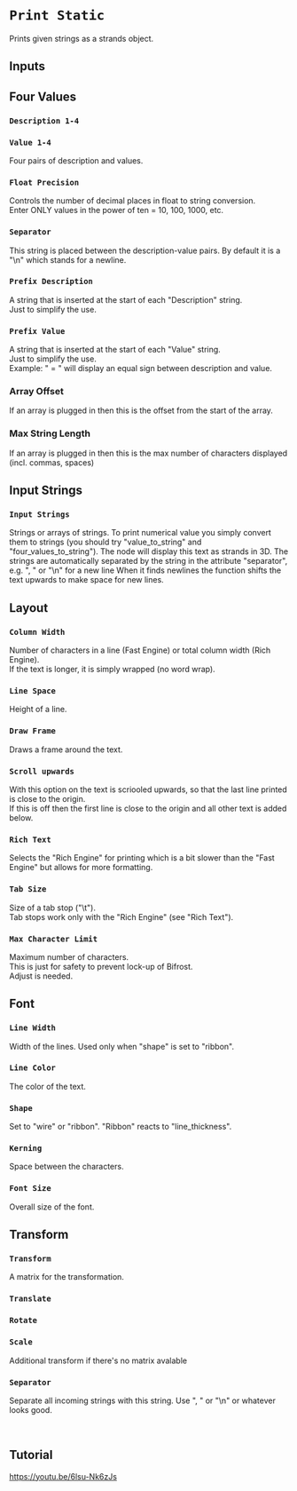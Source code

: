# `Print Static`
Prints given strings as a strands object.

## Inputs

## Four Values

### `Description 1-4`
### `Value 1-4`
Four pairs of description and values.<br>

### `Float Precision`
Controls the number of decimal places in float to string conversion.<br>
Enter ONLY values in the power of ten = 10, 100, 1000, etc.

### `Separator`
This string is placed between the description-value pairs.
By default it is a "\n" which stands for a newline. 

### `Prefix Description`
A string that is inserted at the start of each "Description" string.<br>
Just to simplify the use.

### `Prefix Value`
A string that is inserted at the start of each "Value" string.<br>
Just to simplify the use.<br>
Example: " = " will display an equal sign between description and value.

### Array Offset
If an array is plugged in then this is the offset from the start of the array.

### Max String Length
If an array is plugged in then this is the max number of characters displayed (incl. commas, spaces)

## Input Strings

### `Input Strings`
Strings or arrays of strings. To print numerical value you simply convert them to strings (you should try "value_to_string" and "four_values_to_string").
The node will display this text as strands in 3D.
The strings are automatically separated by the string in the attribute "separator", e.g. ", " or "\n" for a new line
When it finds newlines the function shifts the text upwards to make space for new lines.

## Layout

### `Column Width`
Number of characters in a line (Fast Engine) or total column width (Rich Engine).</br>
If the text is longer, it is simply wrapped (no word wrap).

### `Line Space`
Height of a line.

### `Draw Frame`
Draws a frame around the text.

### `Scroll upwards`
With this option on the text is scriooled upwards, so that the last line printed is close to the origin.<br>
If this is off then the first line is close to the origin and all other text is added below.<br>

### `Rich Text`
Selects the "Rich Engine" for printing which is a bit slower than the "Fast Engine" but allows for more formatting.

### `Tab Size`
Size of a tab stop ("\t").<br>
Tab stops work only with the "Rich Engine" (see "Rich Text").

### `Max Character Limit`
Maximum number of characters.<br>
This is just for safety to prevent lock-up of Bifrost.<br>
Adjust is needed.
<br>

## Font

### `Line Width`
Width of the lines.
Used only when "shape" is set to "ribbon".

### `Line Color`
The color of the text.

### `Shape`
Set to "wire" or "ribbon".
"Ribbon" reacts to "line_thickness".

### `Kerning`
Space between the characters.

### `Font Size`
Overall size of the font.

## Transform


### `Transform`
A matrix for the transformation.


### `Translate`
### `Rotate`
### `Scale`
Additional transform if there's no matrix avalable


### `Separator`
Separate all incoming strings with this string.
Use ", " or "\n" or whatever looks good.

<br>


## Tutorial

https://youtu.be/6lsu-Nk6zJs
<br><br>


